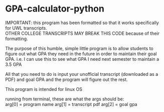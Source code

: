 # GPA-calculator-python

IMPORTANT: this program has been formatted so that it works specifically for UWL transcripts.   
OTHER COLLEGE TRANSCRIPTS MAY BREAK THIS CODE because of their formatting. 

The purpose of this humble, simple little program is to allow students to figure out what GPA they need in the future in order to maintain their goal GPA. i.e. I can use this to see what GPA I need next semester to maintain a 3.5 GPA

All that you need to do is input your unofficial transcript (downloaded as a PDF) and goal GPA and the program will figure out the rest. 

This program is intended for linux OS

running from terminal, these are what the args should be:   
arg[0] = program name
arg[1] = transcript pdf 
arg[2] = goal gpa

